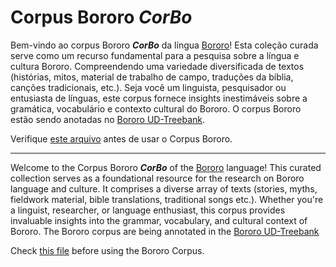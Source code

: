 # Corpus Bororo _CorBo_

Bem-vindo ao corpus Bororo **_CorBo_** da língua [Bororo]()! Esta coleção curada serve como um recurso fundamental para a pesquisa sobre a língua e cultura Bororo. Compreendendo uma variedade diversificada de textos (histórias, mitos, material de trabalho de campo, traduções da bíblia, canções tradicionais, etc.). Seja você um linguista, pesquisador ou entusiasta de línguas, este corpus fornece insights inestimáveis sobre a gramática, vocabulário e contexto cultural do Bororo. O corpus Bororo estão sendo anotadas no [Bororo UD-Treebank](https://github.com/UniversalDependencies/UD_Bororo-BDT/blob/dev/bor_bdt-ud-test.conllu).


Verifique [este arquivo](https://github.com/LanguageStructure/Bororo-Corpus/blob/main/Instructions.md) antes de usar o Corpus Bororo.

---

Welcome to the Corpus Bororo **_CorBo_** of the [Bororo]() language! This curated collection serves as a foundational resource for the research on Bororo language and culture. It comprises a diverse array of texts (stories, myths, fieldwork material, bible translations, traditional songs etc.). Whether you're a linguist, researcher, or language enthusiast, this corpus provides invaluable insights into the grammar, vocabulary, and cultural context of Bororo. The Bororo corpus are being annotated in the [Bororo UD-Treebank](https://github.com/UniversalDependencies/UD_Bororo-BDT/blob/dev/bor_bdt-ud-test.conllu)



Check [this file](https://github.com/LanguageStructure/Bororo-Corpus/blob/main/Instructions.md) before using the Bororo Corpus.





